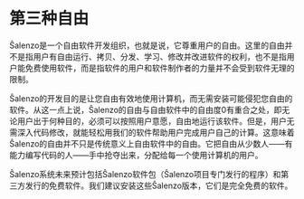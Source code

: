 第三种自由
==========

Ŝalenzo是一个自由软件开发组织，也就是说，它尊重用户的自由。这里的自由并不是指用户有自由运行、拷贝、分发、学习、修改并改进软件的权利，也不是指用户能免费使用软件，而是指软件的用户和软件制作者的力量并不会受到软件无理的限制。

Ŝalenzo的开发目的是让您自由有效地使用计算机，而无需安装可能侵犯您自由的软件。从这一点上说，Ŝalenzo的自由与自由软件中的自由度0有重合之处，即无论用户出于何种目的，必须可以按照用户意愿，自由地运行该软件。但是，用户无需深入代码修改，就能轻松用我们的软件帮助用户完成用户自己的计算。这意味着Ŝalenzo的自由并不只是传统意义上自由软件中的自由。它把自由从少数人——有能力编写代码的人——手中抢夺出来，分配给每一个使用计算机的用户。

Ŝalenzo系统未来预计包括Ŝalenzo软件包（Ŝalenzo项目专门发行的程序）和第三方发行的免费软件。我们建议安装这些Ŝalenzo版本，它们是完全免费的软件。
